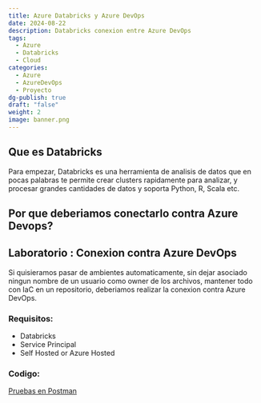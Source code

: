 ```yaml
---
title: Azure Databricks y Azure DevOps
date: 2024-08-22
description: Databricks conexion entre Azure DevOps
tags:
  - Azure
  - Databricks
  - Cloud
categories:
  - Azure
  - AzureDevOps
  - Proyecto
dg-publish: true
draft: "false"
weight: 2
image: banner.png
---
```


## Que es Databricks

Para empezar, Databricks es una herramienta de analisis de datos que en pocas palabras te permite crear clusters rapidamente para analizar, y procesar grandes cantidades de datos y soporta Python, R, Scala etc.

## Por que deberiamos conectarlo contra Azure Devops?


## Laboratorio : Conexion contra Azure DevOps


Si quisieramos pasar de ambientes automaticamente, sin dejar asociado ningun nombre de un usuario como owner de los archivos, mantener todo con IaC en un repositorio, deberiamos realizar la conexion contra Azure DevOps.

### Requisitos:

- Databricks
- Service Principal
- Self Hosted or Azure Hosted


### Codigo:

[Pruebas en Postman](https://www.postman.com/mission-participant-26477422/workspace/databricks/collection/34475567-12da3afe-034f-4c48-a506-bd8277edfd7f)

